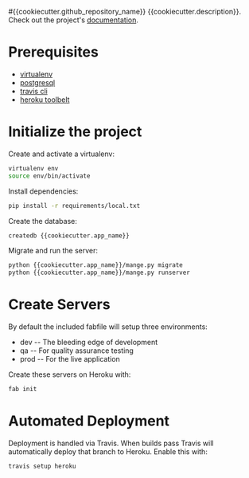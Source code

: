 #{{cookiecutter.github_repository_name}}
{{cookiecutter.description}}. Check out the project's [documentation](http://{{cookiecutter.github_username}}.github.io/{{cookiecutter.github_repository_name}}/).

# Prerequisites 
- [virtualenv](https://virtualenv.pypa.io/en/latest/)
- [postgresql](http://www.postgresql.org/)
- [travis cli](http://blog.travis-ci.com/2013-01-14-new-client/)
- [heroku toolbelt](https://toolbelt.heroku.com/)

# Initialize the project
Create and activate a virtualenv:

```bash
virtualenv env
source env/bin/activate
```
Install dependencies:

```bash
pip install -r requirements/local.txt
```
Create the database:

```bash
createdb {{cookiecutter.app_name}}
```

Migrate and run the server:
```bash
python {{cookiecutter.app_name}}/mange.py migrate
python {{cookiecutter.app_name}}/mange.py runserver
```

# Create Servers
By default the included fabfile will setup three environments:

- dev -- The bleeding edge of development
- qa -- For quality assurance testing
- prod -- For the live application

Create these servers on Heroku with:

```bash
fab init
```

# Automated Deployment
Deployment is handled via Travis. When builds pass Travis will automatically deploy that branch to Heroku. Enable this with:
```bash
travis setup heroku
```
